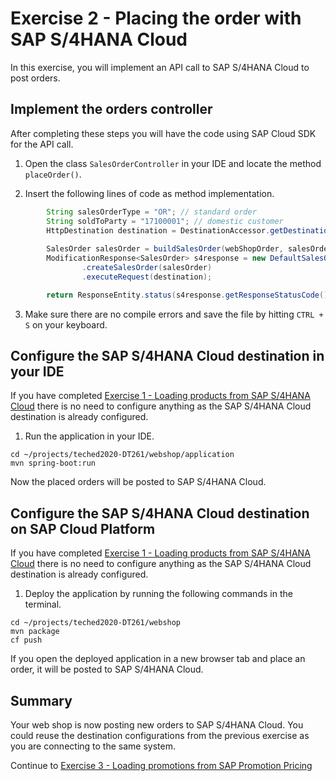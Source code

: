 # Exercise 2 - Placing the order with SAP S/4HANA Cloud

In this exercise, you will implement an API call to SAP S/4HANA Cloud to post orders.

## Implement the orders controller

After completing these steps you will have the code using SAP Cloud SDK for the API call.

1. Open the class `SalesOrderController` in your IDE and locate the method `placeOrder()`.

2.	Insert the following lines of code as method implementation.
```java
		String salesOrderType = "OR"; // standard order
		String soldToParty = "17100001"; // domestic customer
		HttpDestination destination = DestinationAccessor.getDestination("S4HANA").asHttp();
		
		SalesOrder salesOrder = buildSalesOrder(webShopOrder, salesOrderType, soldToParty);
		ModificationResponse<SalesOrder> s4response = new DefaultSalesOrderService()
				.createSalesOrder(salesOrder)
				.executeRequest(destination);

		return ResponseEntity.status(s4response.getResponseStatusCode()).build();
```

3. Make sure there are no compile errors and save the file by hitting `CTRL + S` on your keyboard.


## Configure the SAP S/4HANA Cloud destination in your IDE

If you have completed [Exercise 1 - Loading products from SAP S/4HANA Cloud](../ex1/) there is no need to configure anything as the SAP S/4HANA Cloud destination is already configured.

1. Run the application in your IDE.
```
cd ~/projects/teched2020-DT261/webshop/application
mvn spring-boot:run
```

Now the placed orders will be posted to SAP S/4HANA Cloud.


## Configure the SAP S/4HANA Cloud destination on SAP Cloud Platform

If you have completed [Exercise 1 - Loading products from SAP S/4HANA Cloud](../ex1/) there is no need to configure anything as the SAP S/4HANA Cloud destination is already configured.

1. Deploy the application by running the following commands in the terminal.
```
cd ~/projects/teched2020-DT261/webshop
mvn package
cf push
```

If you open the deployed application in a new browser tab and place an order, it will be posted to SAP S/4HANA Cloud.

## Summary

Your web shop is now posting new orders to SAP S/4HANA Cloud. You could reuse the destination configurations from the previous exercise as you are connecting to the same system.

Continue to [Exercise 3 - Loading promotions from SAP Promotion Pricing](../ex3/README.md)

